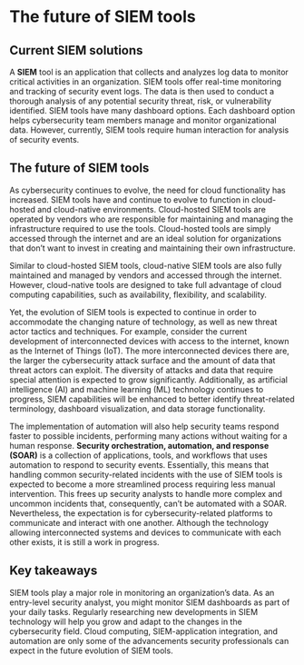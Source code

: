 # The future of SIEM tools
## **Current SIEM solutions**
A **SIEM** tool is an application that collects and analyzes log data to monitor critical activities in an organization. SIEM tools offer real-time monitoring and tracking of security event logs. The data is then used to conduct a thorough analysis of any potential security threat, risk, or vulnerability identified. SIEM tools have many dashboard options. Each dashboard option helps cybersecurity team members manage and monitor organizational data. However, currently, SIEM tools require human interaction for analysis of security events.  

## **The future of SIEM tools**
As cybersecurity continues to evolve, the need for cloud functionality has increased. SIEM tools have and continue to evolve to function in cloud-hosted and cloud-native environments. Cloud-hosted SIEM tools are operated by vendors who are responsible for maintaining and managing the infrastructure required to use the tools. Cloud-hosted tools are simply accessed through the internet and are an ideal solution for organizations that don’t want to invest in creating and maintaining their own infrastructure.

Similar to cloud-hosted SIEM tools, cloud-native SIEM tools are also fully maintained and managed by vendors and accessed through the internet. However, cloud-native tools are designed to take full advantage of cloud computing capabilities, such as availability, flexibility, and scalability. 

Yet, the evolution of SIEM tools is expected to continue in order to accommodate the changing nature of technology, as well as new threat actor tactics and techniques. For example, consider the current development of interconnected devices with access to the internet, known as the Internet of Things (IoT). The more interconnected devices there are, the larger the cybersecurity attack surface and the amount of data that threat actors can exploit. The diversity of attacks and data that require special attention is expected to grow significantly. Additionally, as artificial intelligence (AI) and machine learning (ML) technology continues to progress, SIEM capabilities will be enhanced to better identify threat-related terminology, dashboard visualization, and data storage functionality.  

The implementation of automation will also help security teams respond faster to possible incidents, performing many actions without waiting for a human response. **Security orchestration, automation, and response (SOAR)** is a collection of applications, tools, and workflows that uses automation to respond to security events. Essentially, this means that handling common security-related incidents with the use of SIEM tools is expected to become a more streamlined process requiring less manual intervention. This frees up security analysts to handle more complex and uncommon incidents that, consequently, can’t be automated with a SOAR. Nevertheless, the expectation is for cybersecurity-related platforms to communicate and interact with one another. Although the technology allowing interconnected systems and devices to communicate with each other exists, it is still a work in progress.

## **Key takeaways**
SIEM tools play a major role in monitoring an organization’s data. As an entry-level security analyst, you might monitor SIEM dashboards as part of your daily tasks. Regularly researching new developments in SIEM technology will help you grow and adapt to the changes in the cybersecurity field. Cloud computing, SIEM-application integration, and automation are only some of the advancements security professionals can expect in the future evolution of SIEM tools.
